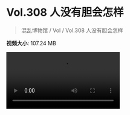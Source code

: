 # Vol.308 人没有胆会怎样

> 混乱博物馆 / Vol / Vol.308 人没有胆会怎样

**视频大小**: 107.24 MB

<div class="video"><video src="https://file.hsyhx.top/video/308.mp4" controls preload>🤔 您的浏览器不支持 video 标签</video></div>